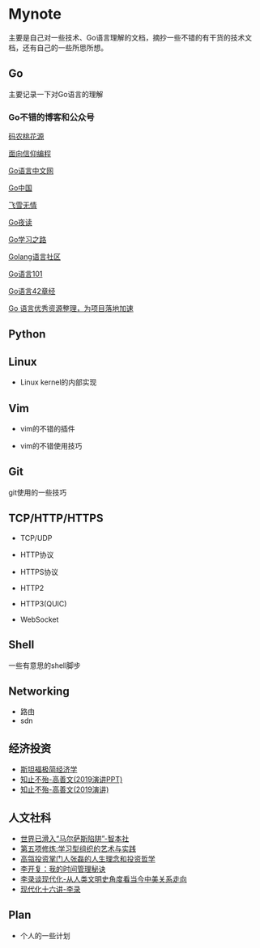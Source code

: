 # Mynote

主要是自己对一些技术、Go语言理解的文档，摘抄一些不错的有干货的技术文档，还有自己的一些所思所想。

## Go

主要记录一下对Go语言的理解

### Go不错的博客和公众号

[码农桃花源](https://qcrao91.gitbook.io/go/)

[面向信仰编程](https://draveness.me/golang/)

[Go语言中文网](https://mp.weixin.qq.com/mp/profile_ext?action=home&__biz=MzAxMTA4Njc0OQ==&scene=124#wechat_redirect)

[Go中国](https://mp.weixin.qq.com/mp/profile_ext?action=home&__biz=MjM5OTcxMzE0MQ==&scene=124#wechat_redirect)

[飞雪无情](https://mp.weixin.qq.com/mp/profile_ext?action=home&__biz=MzI3MjU4Njk3Ng==&scene=124#wechat_redirect)

[Go夜读](https://mp.weixin.qq.com/mp/profile_ext?action=home&__biz=MzAwNTc3OTE5Mg==&scene=124#wechat_redirect)

[Go学习之路](https://github.com/developer-learning/learning-golang)

[Golang语言社区](https://cloud.tencent.com/developer/column/2170)

[Go语言101](https://gfw.go101.org/article/101.html)

[Go语言42章经](https://github.com/ffhelicopter/Go42/blob/master/SUMMARY.md)

[Go 语言优秀资源整理，为项目落地加速](https://shockerli.net/post/go-awesome/)

## Python



## Linux

* Linux kernel的内部实现

    

## Vim

* vim的不错的插件

* vim的不错使用技巧

    

## Git

git使用的一些技巧



## TCP/HTTP/HTTPS

* TCP/UDP
* HTTP协议
* HTTPS协议

* HTTP2
* HTTP3(QUIC)
* WebSocket



## Shell

一些有意思的shell脚步



## Networking

* 路由
* sdn



## 经济投资
* [斯坦福极简经济学](https://github.com/lizj3624/mynote/blob/master/reading-notes/%E8%AF%BB%E3%80%8A%E6%96%AF%E5%9D%A6%E7%A6%8F%E6%9E%81%E7%AE%80%E7%BB%8F%E6%B5%8E%E5%AD%A6%E3%80%8B%E4%B8%80%E4%BA%9B%E6%80%BB%E7%BB%93.md)
* [知止不殆-高善文(2019演讲PPT)](https://github.com/lizj3624/mynote/blob/master/reading-notes/%E7%9F%A5%E6%AD%A2%E4%B8%8D%E6%AE%86_%E9%AB%98%E5%96%84%E6%96%87.pdf)
* [知止不殆-高善文(2019演讲)](https://www.youtube.com/watch?v=zzQ3vC6svB4)

## 人文社科

* [世界已滑入“马尔萨斯陷阱”-智本社](https://mp.weixin.qq.com/s/l4vAX3o7HrVQSwjOrRuOYA)
* [第五项修炼:学习型组织的艺术与实践](https://github.com/lizj3624/mynote/blob/master/reading-notes/%E7%AC%AC%E4%BA%94%E9%A1%B9%E4%BF%AE%E7%82%BC%EF%BC%9A%E5%AD%A6%E4%B9%A0%E5%9E%8B%E7%BB%84%E7%BB%87%E7%9A%84%E8%89%BA%E6%9C%AF%E4%B8%8E%E5%AE%9E%E8%B7%B5.md)
* [高瓴投资掌门人张磊的人生理念和投资哲学](https://github.com/lizj3624/mynote/blob/master/reading-notes/%E9%AB%98%E7%93%B4%E6%8A%95%E8%B5%84%E6%8E%8C%E9%97%A8%E4%BA%BA%E5%BC%A0%E7%A3%8A%E7%9A%84%E4%BA%BA%E7%94%9F%E7%90%86%E5%BF%B5%E5%92%8C%E6%8A%95%E8%B5%84%E5%93%B2%E5%AD%A6.md)
* [李开复：我的时间管理秘诀](https://github.com/lizj3624/mynote/blob/master/reading-notes/%E6%9D%8E%E5%BC%80%E5%A4%8D%EF%BC%9A%E6%88%91%E7%9A%84%E6%97%B6%E9%97%B4%E7%AE%A1%E7%90%86%E7%A7%98%E8%AF%80.md)
* [李录谈现代化-从人类文明史角度看当今中美关系走向](https://github.com/lizj3624/mynote/blob/master/reading-notes/%E6%9D%8E%E5%BD%95%E8%B0%88%E7%8E%B0%E4%BB%A3%E5%8C%96-%E4%BB%8E%E4%BA%BA%E7%B1%BB%E6%96%87%E6%98%8E%E5%8F%B2%E8%A7%92%E5%BA%A6%E7%9C%8B%E5%BD%93%E4%BB%8A%E4%B8%AD%E7%BE%8E%E5%85%B3%E7%B3%BB%E8%B5%B0%E5%90%91.pdf)
* [现代化十六讲-李录](https://github.com/lizj3624/mynote/blob/master/reading-notes/%E7%8E%B0%E4%BB%A3%E5%8C%96%E5%8D%81%E5%85%AD%E8%AE%B2-%E6%9D%8E%E5%BD%95.pdf)


## Plan

* 个人的一些计划



